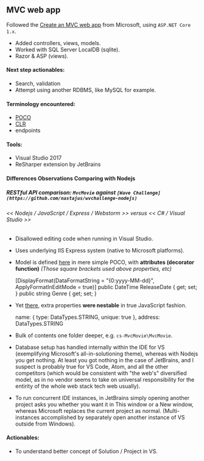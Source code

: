 ## MVC web app

Followed the [Create an MVC web app](https://docs.microsoft.com/en-us/aspnet/core/tutorials/first-mvc-app/start-mvc?tabs=aspnetcore1x) from Microsoft, using `ASP.NET Core 1.x`. 

* Added controllers, views, models. 
* Worked with SQL Server LocalDB (sqlite).
* Razor & ASP (views).

#### Next step actionables:

* Search, validation
* Attempt using another RDBMS, like MySQL for example. 


#### Terminology encountered:

* [POCO](https://en.wikipedia.org/wiki/Plain_old_CLR_object)
* [CLR](https://en.wikipedia.org/wiki/Common_Language_Runtime)
* endpoints


#### Tools: 

* Visual Studio 2017
* ReSharper extension by JetBrains


#### Differences Observations Comparing with Nodejs
##### RESTful API comparison: `MvcMovie` against `[Wave Challenge](https://github.com/nastajus/wvchallenge-nodejs)`
###### << Nodejs / JavaScript / Express / Webstorm >> versus << C# / Visual Studio >>

* Disallowed editing code when running in Visual Studio.

* Uses underlying IIS Express system (native to Microsoft platforms).

* Model is defined [here](https://github.com/nastajus/cs-MvcMovie/blob/master/MvcMovie/Models/Movie.cs) in mere simple POCO, with **attributes (decorator function)** *(Those square brackets used above properties, etc)*

	[DisplayFormat(DataFormatString = "{0:yyyy-MM-dd}", ApplyFormatInEditMode = true)]
	public DateTime ReleaseDate { get; set; }
	public string Genre { get; set; }

* Yet [there](https://github.com/nastajus/wvchallenge-nodejs/blob/master/models/employee.js), extra properties **were nestable** in true JavaScript fashion. 

    name: {
      type: DataTypes.STRING,
	  unique: true
    },
    address: DataTypes.STRING

* Bulk of contents one folder deeper, e.g. `cs-MvcMovie\MvcMovie`.

* Database setup has handled internally within the IDE for VS (exemplifying Microsoft's all-in-solutioning theme), whereas with Nodejs you get nothing. At least you got nothing in the case of JetBrains, and I suspect is probably true for VS Code, Atom, and all the other competitors (which would be consistent with "the web's" diversified model, as in no vendor seems to take on universal responsibility for the entirity of the whole web stack tech web usually).

* To run concurrent IDE instances, in JetBrains simply opening another project asks you whether you want it in This window or a New window, whereas Microsoft replaces the current project as normal. (Multi-instances accomplished by separately open another instance of VS outside from Windows).


#### Actionables:

* To understand better concept of Solution / Project in VS.
